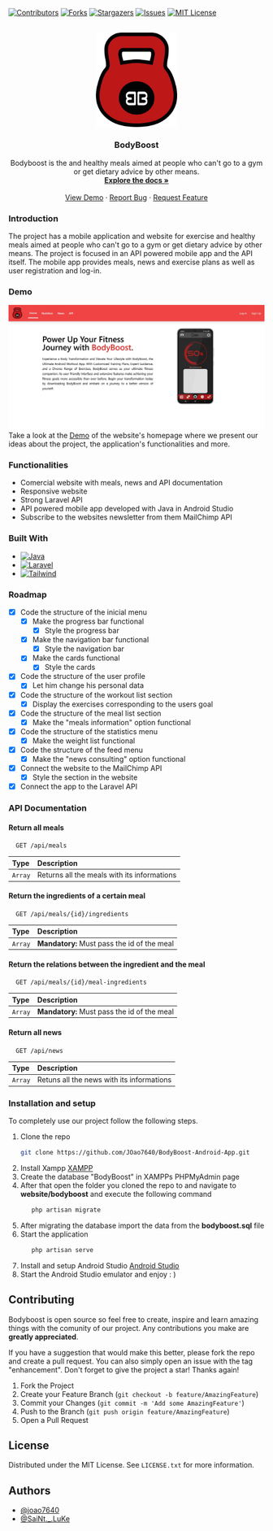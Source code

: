 

[![Contributors][contributors-shield]][contributors-url]
[![Forks][forks-shield]][forks-url]
[![Stargazers][stars-shield]][stars-url]
[![Issues][issues-shield]][issues-url]
[![MIT License][license-shield]][license-url]


<br />

<div align="center">
 <img src="images/BodyBoostIcon.png" alt="Logo" width="160" height="auto">  
</div>
  <h3 align="center">BodyBoost</h3>

  <p align="center">
    Bodyboost is the and healthy meals aimed at people who can't go to a gym or get dietary advice by other means.
    <br />
    <a href="https://github.com/JOao7640/BodyBoost-Android-App"><strong>Explore the docs »</strong></a>
    <br />
    <br />
    <a href="https://github.com/JOao7640/BodyBoost-Android-App">View Demo</a>
    ·
    <a href="https://github.com/JOao7640/BodyBoost-Android-App/issues">Report Bug</a>
    ·
    <a href="https://github.com/JOao7640/BodyBoost-Android-App/issues">Request Feature</a>
  </p>
</div>

### Introduction

The project has a mobile application and website for exercise and healthy meals aimed at people who can't go to a gym or get dietary advice by other means. The project is focused in an API powered mobile app and the API itself. The mobile app provides meals, news and exercise plans as well as user registration and log-in.

### Demo

<div align="center">
 <img src="images/demoprint.jpg" alt="Logo" width="900" height="auto">  
</div>
Take a look at the <a href="https://joao7640.github.io/BodyBoost-Android-App/demo.html">Demo</a>
 of the website's homepage where we present our ideas about the project, the application's functionalities and more.

### Functionalities

- Comercial website with meals, news and API documentation
- Responsive website
- Strong Laravel API
- API powered mobile app developed with Java in Android Studio
- Subscribe to the websites newsletter from them MailChimp API

### Built With

* [![Java][java.com]][java-url]
* [![Laravel][Laravel.com]][Laravel-url]
* [![Tailwind][tailwindcss.com]][tailwind-url]

<!-- ROADMAP -->
### Roadmap

- [X] Code the structure of the inicial menu
  - [X] Make the progress bar functional
    - [X] Style the progress bar 
  - [X] Make the navigation bar functional
    - [X] Style the navigation bar 
  - [X] Make the cards functional
    - [X] Style the cards 
- [X] Code the structure of the user profile
  - [X] Let him change his personal data
  
- [X] Code the structure of the workout list section
    - [X] Display the exercises corresponding to the users goal

- [X] Code the structure of the meal list section
  - [X] Make the "meals information" option functional
  
- [X] Code the structure of the statistics menu
  - [X] Make the weight list functional

- [X] Code the structure of the feed menu
  - [X] Make the "news consulting" option functional

- [X] Connect the website to the MailChimp API
  - [X] Style the section in the website

- [X] Connect the app to the Laravel API

### API Documentation

#### Return all meals

```
  GET /api/meals
```

| Type       | Description                           |
| :--------- | :---------------------------------- |
| `Array` | Returns all the meals with its informations |

#### Return the ingredients of a certain meal

```
  GET /api/meals/{id}/ingredients
```

| Type       | Description                                   |
| :--------- | :------------------------------------------ |
| `Array` | **Mandatory:** Must pass the id of the meal |

#### Return the relations between the ingredient and the meal

```
  GET /api/meals/{id}/meal-ingredients
```

| Type       | Description                                   |
| :--------- | :------------------------------------------ |
| `Array` | **Mandatory:** Must pass the id of the meal |


#### Return all news

```
  GET /api/news
```

| Type       | Description                                   |
| :--------- | :------------------------------------------ |
| `Array` | Retuns all the news with its informations |


### Installation and setup
To completely use our project follow the following steps.

1. Clone the repo
   ```sh
   git clone https://github.com/JOao7640/BodyBoost-Android-App.git
   ```
2. Install Xampp
   <a href="https://www.apachefriends.org/">XAMPP</a>
3. Create the database "BodyBoost" in XAMPPs PHPMyAdmin page
4. After that open the folder you cloned the repo to and navigate to **website/bodyboost** and execute the following command
   ```sh
      php artisan migrate
   ```
5. After migrating the database import the data from the **bodyboost.sql** file
6. Start the application
   ```sh
      php artisan serve
   ```
7.  Install and setup Android Studio
   <a href="https://developer.android.com/studio?hl=pt-br">Android Studio</a>
8. Start the Android Studio emulator and enjoy : )

<!-- CONTRIBUTING -->
## Contributing

Bodyboost is open source so feel free to create, inspire and learn amazing things with the comunity of our project. Any contributions you make are **greatly appreciated**.

If you have a suggestion that would make this better, please fork the repo and create a pull request. You can also simply open an issue with the tag "enhancement".
Don't forget to give the project a star! Thanks again!

1. Fork the Project
2. Create your Feature Branch (`git checkout -b feature/AmazingFeature`)
3. Commit your Changes (`git commit -m 'Add some AmazingFeature'`)
4. Push to the Branch (`git push origin feature/AmazingFeature`)
5. Open a Pull Request

## License
Distributed under the MIT License. See `LICENSE.txt` for more information.


## Authors

- [@joao7640](https://www.github.com/joao7640)
- [@SaiNt._.LuKe](https://github.com/IM-SaiNt-LuKe)

<!-- MARKDOWN LINKS & IMAGES -->
<!-- https://www.markdownguide.org/basic-syntax/#reference-style-links -->
[contributors-shield]: https://img.shields.io/github/contributors/JOao7640/BodyBoost-Android-App.svg?style=for-the-badge
[contributors-url]: https://github.com/JOao7640/BodyBoost-Android-App/graphs/contributors
[forks-shield]: https://img.shields.io/github/forks/JOao7640/BodyBoost-Android-App.svg?style=for-the-badge
[forks-url]: https://github.com/JOao7640/BodyBoost-Android-App/network/members
[stars-shield]: https://img.shields.io/github/stars/JOao7640/BodyBoost-Android-App.svg?style=for-the-badge
[stars-url]: https://github.com/JOao7640/BodyBoost-Android-App/stargazers
[issues-shield]: https://img.shields.io/github/issues/JOao7640/BodyBoost-Android-App.svg?style=for-the-badge
[issues-url]: https://github.com/JOao7640/BodyBoost-Android-App/issues
[license-shield]: https://img.shields.io/github/license/JOao7640/BodyBoost-Android-App.svg?style=for-the-badge
[license-url]: https://github.com/JOao7640/BodyBoost-Android-App/blob/master/LICENSE.txt


[Laravel.com]: https://img.shields.io/badge/Laravel-FF2D20?style=for-the-badge&logo=laravel&logoColor=white
[Laravel-url]: https://laravel.com
[tailwindcss.com]: https://img.shields.io/badge/tailwindcss-0F172A?&logo=tailwindcss
[tailwind-url]: https://tailwindcss.com
[java.com]: https://img.shields.io/badge/Java-ED8B00?style=for-the-badge&logo=openjdk&logoColor=white
[java-url]: https://java.com 
